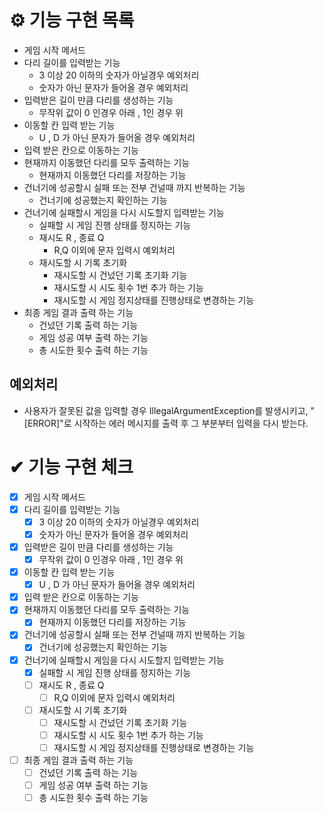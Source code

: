 # ⚙️ 기능 구현 목록
- 게임 시작 메서드
- 다리 길이를 입력받는 기능
    - 3 이상 20 이하의 숫자가 아닐경우 예외처리
    - 숫자가 아닌 문자가 들어올 경우 예외처리
- 입력받은 길이 만큼 다리를 생성하는 기능
  - 무작위 값이 0 인경우 아래 , 1인 경우 위
- 이동할 칸 입력 받는 기능
  - U , D 가 아닌 문자가 들어올 경우 예외처리
- 입력 받은 칸으로 이동하는 기능
- 현재까지 이동했던 다리를 모두 출력하는 기능
  - 현재까지 이동했던 다리를 저장하는 기능
- 건너기에 성공할시 실패 또는 전부 건널때 까지 반복하는 기능
  - 건너기에 성공했는지 확인하는 기능
- 건너기에 실패할시 게임을 다시 시도할지 입력받는 기능
  - 실패할 시 게임 진행 상태를 정지하는 기능
  - 재시도 R , 종료 Q
    - R,Q 이외에 문자 입력시 예외처리
  - 재시도할 시 기록 초기화
    - 재시도할 시 건넜던 기록 초기화 기능
    - 재시도할 시 시도 횟수 1번 추가 하는 기능
    - 재시도할 시 게임 정지상태를 진행상태로 변경하는 기능
- 최종 게임 결과 출력 하는 기능
  - 건넜던 기록 출력 하는 기능
  - 게임 성공 여부 출력 하는 기능
  - 총 시도한 횟수 출력 하는 기능

## 예외처리
- 사용자가 잘못된 값을 입력할 경우 IllegalArgumentException를 발생시키고, "[ERROR]"로 시작하는 에러 메시지를 출력 후 그 부분부터 입력을 다시 받는다.

# ✔ 기능 구현 체크
* [X] 게임 시작 메서드
* [X] 다리 길이를 입력받는 기능
  * [X] 3 이상 20 이하의 숫자가 아닐경우 예외처리
  * [X] 숫자가 아닌 문자가 들어올 경우 예외처리
* [X] 입력받은 길이 만큼 다리를 생성하는 기능
  * [X] 무작위 값이 0 인경우 아래 , 1인 경우 위
* [X] 이동할 칸 입력 받는 기능
  * [X] U , D 가 아닌 문자가 들어올 경우 예외처리
* [X] 입력 받은 칸으로 이동하는 기능
* [X] 현재까지 이동했던 다리를 모두 출력하는 기능
  * [X] 현재까지 이동했던 다리를 저장하는 기능
* [X] 건너기에 성공할시 실패 또는 전부 건널때 까지 반복하는 기능
  * [X] 건너기에 성공했는지 확인하는 기능
* [X] 건너기에 실패할시 게임을 다시 시도할지 입력받는 기능 
  * [X] 실패할 시 게임 진행 상태를 정지하는 기능
  * [ ] 재시도 R , 종료 Q
    * [ ] R,Q 이외에 문자 입력시 예외처리
  * [ ] 재시도할 시 기록 초기화
    * [ ] 재시도할 시 건넜던 기록 초기화 기능
    * [ ] 재시도할 시 시도 횟수 1번 추가 하는 기능
    * [ ] 재시도할 시 게임 정지상태를 진행상태로 변경하는 기능
* [ ] 최종 게임 결과 출력 하는 기능
  * [ ] 건넜던 기록 출력 하는 기능
  * [ ] 게임 성공 여부 출력 하는 기능
  * [ ] 총 시도한 횟수 출력 하는 기능